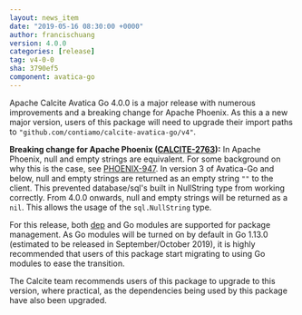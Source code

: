 ```yaml
---
layout: news_item
date: "2019-05-16 08:30:00 +0000"
author: francischuang
version: 4.0.0
categories: [release]
tag: v4-0-0
sha: 3790ef5
component: avatica-go
---
```

<!--
{% comment %}
Licensed to the Apache Software Foundation (ASF) under one or more
contributor license agreements.  See the NOTICE file distributed with
this work for additional information regarding copyright ownership.
The ASF licenses this file to you under the Apache License, Version 2.0
(the "License"); you may not use this file except in compliance with
the License.  You may obtain a copy of the License at

http://www.apache.org/licenses/LICENSE-2.0

Unless required by applicable law or agreed to in writing, software
distributed under the License is distributed on an "AS IS" BASIS,
WITHOUT WARRANTIES OR CONDITIONS OF ANY KIND, either express or implied.
See the License for the specific language governing permissions and
limitations under the License.
{% endcomment %}
-->

Apache Calcite Avatica Go 4.0.0 is a major release with numerous improvements and a breaking change for Apache Phoenix.
As this a a new major version, users of this package will need to upgrade their import paths to 
`"github.com/contiamo/calcite-avatica-go/v4"`.

**Breaking change for Apache Phoenix ([CALCITE-2763](https://issues.apache.org/jira/browse/CALCITE-2724)):** 
In Apache Phoenix, null and empty strings are equivalent. For some background on why this is the case, see
[PHOENIX-947](https://issues.apache.org/jira/browse/PHOENIX-947). In version 3 of Avatica-Go and below, null and empty
strings are returned as an empty string `""` to the client. This prevented database/sql's built in NullString type from
working correctly. From 4.0.0 onwards, null and empty strings will be returned as a `nil`. This allows the usage of the
`sql.NullString` type.

For this release, both [dep](https://github.com/golang/dep) and Go modules are supported for package management. As 
Go modules will be turned on by default in Go 1.13.0 (estimated to be released in September/October 2019), it is highly
recommended that users of this package start migrating to using Go modules to ease the transition.

The Calcite team recommends users of this package to upgrade to this version, where practical, as the dependencies being
used by this package have also been upgraded.